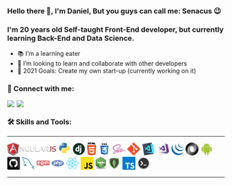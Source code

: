 ### Hello there 👋, I'm Daniel, But you guys can call me: Senacus 😉

<p align="center">
  <h3 color="blue"> I'm 20 years old Self-taught Front-End developer, but currently learning Back-End and Data Science.</h3>
</p>

- 📚 I’m a learning eater
- 🤝 I’m looking to learn and collaborate with other developers
- 🥅 2021 Goals: Create my own start-up (currently working on it)



### 🤙 Connect with me:


[<img align="left" width="22px" src="https://cdn.jsdelivr.net/npm/simple-icons@v3/icons/linkedin.svg" />][linkedin]

[<img align="left"  width="22px" src="https://cdn.jsdelivr.net/npm/simple-icons@v3/icons/instagram.svg" />][instagram]

<br />

### 🛠️ Skills  and Tools:


<hr>

<p align="center">   
 
  <code><img title="AngularJS" height="30" src="https://github.com/DanielSenacus/DanielSenacus/blob/master/images/angularjs.png"></code> 
  <code><img title="Python" height="30" src="https://github.com/DanielSenacus/DanielSenacus/blob/master/images/python-original.svg"></code>
  <code><img title="Django" height="30" src="https://github.com/DanielSenacus/DanielSenacus/blob/master/images/django.png"></code> 
  <code><img title="HTML5" height="30" src="https://github.com/DanielSenacus/DanielSenacus/blob/master/images/html5.svg"></code>
  <code><img title="CSS" height="30" src="https://github.com/DanielSenacus/DanielSenacus/blob/master/images/css.svg"></code>
  <code><img title="SASS" height="30" src="https://github.com/DanielSenacus/DanielSenacus/blob/master/images/sass.svg"></code>
  <code><img title="Git" height="30" src="https://github.com/DanielSenacus/DanielSenacus/blob/master/images/git-original.svg"></code> 
  <code><img title="Visual Studio Code" height="30" src="https://github.com/DanielSenacus/DanielSenacus/blob/master/images/vscode.png"></code>
  <code><img title="Microsoft Visual Studio" height="30" src="https://github.com/DanielSenacus/DanielSenacus/blob/master/images/visualstudio.png"></code>
  <code><img title="JQuery" height="30" src="https://github.com/DanielSenacus/DanielSenacus/blob/master/images/jquery-original.svg"></code>
  <code><img title="JSON" height="30" src="https://github.com/DanielSenacus/DanielSenacus/blob/master/images/json.svg"></code>
  <code><img title="Android" height="30" src="https://github.com/DanielSenacus/DanielSenacus/blob/master/images/android.svg"></code>
  <code><img title="GitHub" height="30" src="https://github.com/DanielSenacus/DanielSenacus/blob/master/images/github.svg"></code>
  <code><img title="MySQL" height="30" src="https://github.com/DanielSenacus/DanielSenacus/blob/master/images/mysql.svg"></code>
  <code><img title="npm" height="30" src="https://github.com/DanielSenacus/DanielSenacus/blob/master/images/npm.svg"></code>
  <code><img title="PHP" height="30" src="https://github.com/DanielSenacus/DanielSenacus/blob/master/images/php.svg"></code>
  <code><img title="React" height="30" src="https://github.com/DanielSenacus/DanielSenacus/blob/master/images/react-original.svg"></code>
  <code><img title="Javascript" height="30" src="https://github.com/DanielSenacus/DanielSenacus/blob/master/images/javascript.svg"></code>
  <code><img title="node.js" height="30" src="https://github.com/DanielSenacus/DanielSenacus/blob/main/images/node.png"></code>
  <code><img title="mongo" height="30" src="https://github.com/DanielSenacus/DanielSenacus/blob/main/images/mongo.png"></code>
  <code><img title="typescript" height="30" src="https://github.com/DanielSenacus/DanielSenacus/blob/main/images/typescript.png"></code>
  <code><img title="bash" height="30" src="https://github.com/DanielSenacus/DanielSenacus/blob/main/images/bash.jpg"></code>

 
</p>


<hr>


[instagram]: https://www.instagram.com/danielsenacus/
[linkedin]: https://www.linkedin.com/in/daniel-senacus-30722320a/

